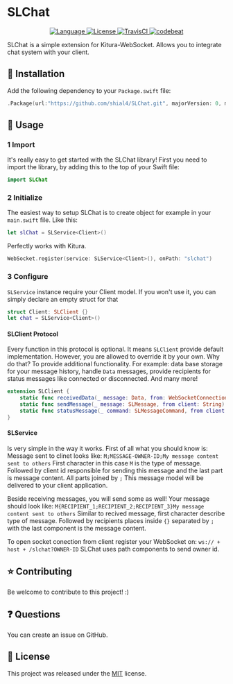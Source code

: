 # SLChat

<p align="center">
    <a href="http://swift.org">
        <img src="https://img.shields.io/badge/Swift-3.1-brightgreen.svg" alt="Language" />
    </a>
    <a href="https://raw.githubusercontent.com/shial4/SLChat/master/LICENSE">
        <img src="https://img.shields.io/badge/license-MIT-blue.svg" alt="License" />
    </a>
    <a href="https://travis-ci.org/shial4/SLChat">
        <img src="https://travis-ci.org/shial4/SLChat.svg?branch=master" alt="TravisCI" />
    </a>
    <a href="https://codebeat.co/projects/github-com-shial4-slchat-master">
        <img src="https://codebeat.co/badges/bafbee05-9197-4625-84f8-1e022e3a6dad" alt="codebeat" />
    </a>
</p>

SLChat is a simple extension for Kitura-WebSocket. Allows you to integrate chat system with your client.


## 🔧 Installation

Add the following dependency to your `Package.swift` file:
```swift
.Package(url:"https://github.com/shial4/SLChat.git", majorVersion: 0, minor: 1)
```

## 💊 Usage

### 1 Import

It's really easy to get started with the SLChat library! First you need to import the library, by adding this to the top of your Swift file:
```swift
import SLChat
```

### 2 Initialize

The easiest way to setup SLChat is to create object for example in your `main.swift` file. Like this:
```swift
let slChat = SLService<Client>()
```

Perfectly works with Kitura.
```swift
WebSocket.register(service: SLService<Client>(), onPath: "slchat")
```

### 3 Configure

`SLService` instance require your Client model. If you won't use it, you can simply declare an empty struct for that
```swift
struct Client: SLClient {}
let chat = SLService<Client>()
```

#### SLClient Protocol
Every function in this protocol is optional. It means `SLClient` provide default implementation. However, you are allowed to override it by your own. Why do that? To provide additional functionality. For example: data base storage for your message history, handle `Data` messages, provide recipients for status messages like connected or disconnected. And many more!
```swift
extension SLClient {
    static func receivedData(_ message: Data, from: WebSocketConnection) -> Bool { return false }
    static func sendMessage(_ message: SLMessage, from client: String) { }
    static func statusMessage(_ command: SLMessageCommand, from client: String) -> [String]? { return nil }
}
```

#### SLService

Is very simple in the way it works. First of all what you should know is:
Message sent to clinet looks like:
`M;MESSAGE-OWNER-ID;My message content sent to others`
First character in this case `M` is the type of message. Followed by client id responsible for sending this message and the last part is message content. All parts joined by `;`
This message model will be delivered to your client application.

Beside receiving messages, you will send some as well!
Your message should look like:
`M{RECIPIENT_1;RECIPIENT_2;RECIPIENT_3}My message content sent to others`
Similar to recived message, first character describe type of message. Followed by recipients places inside `{}` separated by `;` with the last component is the message content.

To open socket conection from client register your WebSocket on:
`ws:// + host + /slchat?OWNER-ID`
SLChat uses path components to send owner id.

## ⭐ Contributing

Be welcome to contribute to this project! :)

## ❓ Questions

You can create an issue on GitHub.

## 📝 License

This project was released under the [MIT](LICENSE) license.
